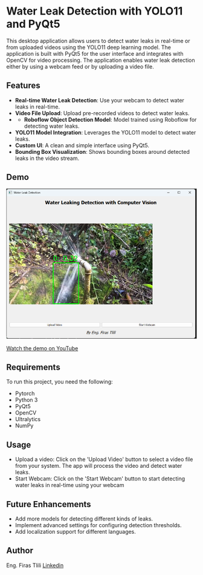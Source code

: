 # Water Leak Detection with YOLO11 and PyQt5

This desktop application allows users to detect water leaks in real-time or from uploaded videos using the YOLO11 deep learning model. The application is built with PyQt5 for the user interface and integrates with OpenCV for video processing. The application enables water leak detection either by using a webcam feed or by uploading a video file.

## Features

- **Real-time Water Leak Detection**: Use your webcam to detect water leaks in real-time.
- **Video File Upload**: Upload pre-recorded videos to detect water leaks.
- - **Roboflow Object Detection Model**: Model trained using Roboflow for detecting water leaks.
- **YOLO11 Model Integration**: Leverages the YOLO11 model to detect water leaks.
- **Custom UI**: A clean and simple interface using PyQt5.
- **Bounding Box Visualization**: Shows bounding boxes around detected leaks in the video stream.

## Demo

![App Screenshot](screenshot.png)

[Watch the demo on YouTube](https://youtu.be/zFJNLmpjs7I)


## Requirements

To run this project, you need the following:
- Pytorch
- Python 3
- PyQt5
- OpenCV
- Ultralytics
- NumPy

## Usage

- Upload a video: Click on the 'Upload Video' button to select a video file from your system. The app will process the video and detect water leaks.
- Start Webcam: Click on the 'Start Webcam' button to start detecting water leaks in real-time using your webcam

## Future Enhancements
- Add more models for detecting different kinds of leaks.
- Implement advanced settings for configuring detection thresholds.
- Add localization support for different languages.
## Author
Eng. Firas Tlili
[Linkedin](https://www.linkedin.com/in/firastlili/)
